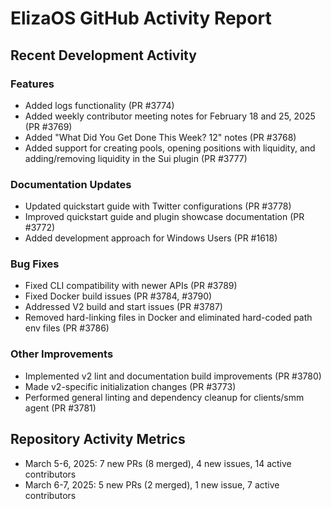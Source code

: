 # ElizaOS GitHub Activity Report

## Recent Development Activity

### Features
- Added logs functionality (PR #3774)
- Added weekly contributor meeting notes for February 18 and 25, 2025 (PR #3769)
- Added "What Did You Get Done This Week? 12" notes (PR #3768)
- Added support for creating pools, opening positions with liquidity, and adding/removing liquidity in the Sui plugin (PR #3777)

### Documentation Updates
- Updated quickstart guide with Twitter configurations (PR #3778)
- Improved quickstart guide and plugin showcase documentation (PR #3772)
- Added development approach for Windows Users (PR #1618)

### Bug Fixes
- Fixed CLI compatibility with newer APIs (PR #3789)
- Fixed Docker build issues (PR #3784, #3790)
- Addressed V2 build and start issues (PR #3787)
- Removed hard-linking files in Docker and eliminated hard-coded path env files (PR #3786)

### Other Improvements
- Implemented v2 lint and documentation build improvements (PR #3780)
- Made v2-specific initialization changes (PR #3773)
- Performed general linting and dependency cleanup for clients/smm agent (PR #3781)

## Repository Activity Metrics
- March 5-6, 2025: 7 new PRs (8 merged), 4 new issues, 14 active contributors
- March 6-7, 2025: 5 new PRs (2 merged), 1 new issue, 7 active contributors